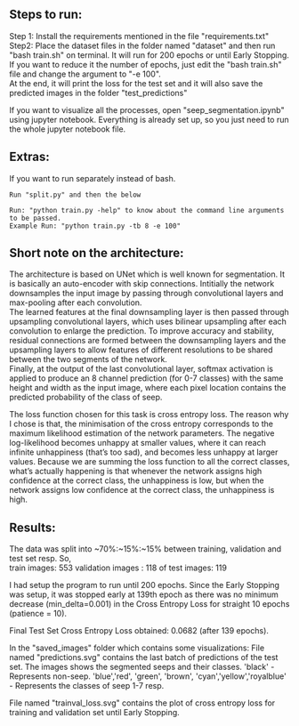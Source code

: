 ## Steps to run:

Step 1: Install the requirements mentioned in the file "requirements.txt"  
Step2: Place the dataset files in the folder named "dataset" and then run "bash train.sh" on terminal. It will run for 200 epochs or until Early Stopping. If you want to reduce it the number of epochs, just edit the "bash train.sh" file and change the argument to "-e 100".  
At the end, it will print the loss for the test set and it will also save the predicted images in the folder "test_predictions"  

If you want to visualize all the processes, open "seep_segmentation.ipynb" using jupyter notebook. Everything is already set up, so you just need to run the whole jupyter notebook file.  

## Extras:
If you want to run separately instead of bash. 
```
Run "split.py" and then the below

Run: "python train.py -help" to know about the command line arguments to be passed.
Example Run: "python train.py -tb 8 -e 100"
```


## Short note on the architecture:

The architecture is based on UNet which is well known for segmentation. It is basically an auto-encoder with skip connections. Intitially the network downsamples the input image by passing through convolutional layers and max-pooling after each convolution.  
The learned features at the final downsampling layer is then passed through upsampling convolutional layers, which uses bilinear upsampling after each convolution to enlarge the prediction. To improve accuracy and stability, residual connections are formed between the downsampling layers and the upsampling layers to allow features of different resolutions to be shared between the two segments of the network.  
Finally, at the output of the last convolutional layer, softmax activation is applied to produce an 8 channel prediction (for 0-7 classes) with the same height and width as the input image, where each pixel location contains the predicted probability of the class of seep.  

The loss function chosen for this task is cross entropy loss. The reason why I chose is that, the minimisation of the cross entropy corresponds to the maximum likelihood estimation of the network parameters. The negative log-likelihood becomes unhappy at smaller values, where it can reach infinite unhappiness (that’s too sad), and becomes less unhappy at larger values. Because we are summing the loss function to all the correct classes, what’s actually happening is that whenever the network assigns high confidence at the correct class, the unhappiness is low, but when the network assigns low confidence at the correct class, the unhappiness is high.  


## Results:

The data was split into ~70%:~15%:~15% between training, validation and test set resp.
So,  
train images: 553
validation images : 118
of test images: 119

I had setup the program to run until 200 epochs. Since the Early Stopping was setup, it was stopped early at 139th epoch as there was no minimum decrease (min_delta=0.001) in the Cross Entropy Loss for straight 10 epochs (patience = 10).  

Final Test Set Cross Entropy Loss obtained: 0.0682 (after 139 epochs).  

In the "saved_images" folder which contains some visualizations:
File named "predictions.svg" contains the last batch of predictions of the test set. The images shows the segmented seeps and their classes.
'black' - Represents non-seep.
'blue','red', 'green', 'brown', 'cyan','yellow','royalblue' - Represents the classes of seep 1-7 resp.

File named "trainval_loss.svg" contains the plot of cross entropy loss for training and validation set until Early Stopping.
